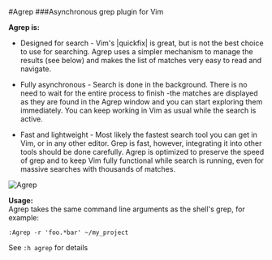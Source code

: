 #Agrep
###Asynchronous grep plugin for Vim

__Agrep is:__

* Designed for search - Vim's |quickfix| is great, but is not the best choice
  to use for searching. Agrep uses a simpler mechanism to manage the results
  (see below) and makes the list of matches very easy to read and navigate.

* Fully asynchronous - Search is done in the background. There is no need to
  wait for the entire process to finish -the matches are displayed as they are
  found in the Agrep window and you can start exploring them immediately. You
  can keep working in Vim as usual while the search is active.

* Fast and lightweight - Most likely the fastest search tool you can get in
  Vim, or in any other editor. Grep is fast, however, integrating it into other
  tools should be done carefully. Agrep is optimized to preserve the speed of
  grep and to keep Vim fully functional while search is running, even for
  massive searches with thousands of matches.

![Agrep](http://i.imgur.com/gW8q0Kk.gif?1)

__Usage:__  
Agrep takes the same command line arguments as the shell's grep, for example:

`:Agrep -r 'foo.*bar' ~/my_project`

See `:h agrep` for details
